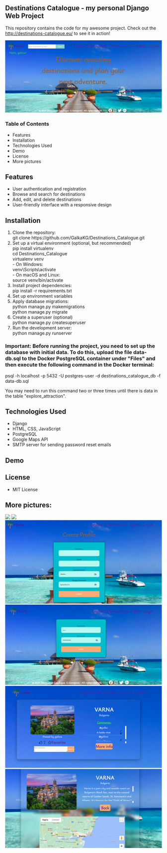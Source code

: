 ## Destinations Catalogue - my personal Django Web Project

This repository contains the code for my awesome project. Check out the http://destinations-catalogue.eu/ to see it in action!


<img src="https://github.com/GalkaKG/Destinations_Catalogue/blob/main/images_for_github/destinations_catalogue_home.png" alt="Project image" style="width: 700px"/>

<h3> Table of Contents </h3>
<ul>
  <li>Features</li>
  <li>Installation</li>
  <li>Technologies Used</li>
  <li>Demo</li>
  <li>License</li>
  <li>More pictures</li>
</ul>

<h2> Features </h2>
<ul>
  <li>User authentication and registration</li>
  <li>Browse and search for destinations</li>
  <li>Add, edit, and delete destinations</li>
  <li>User-friendly interface with a responsive design</li>
</ul>

<h2> Installation </h2>
<ol>
  <li>Clone the repository: <br/>git clone https://github.com/GalkaKG/Destinations_Catalogue.git </li>
  <li>Set up a virtual environment (optional, but recommended) <br/>pip install virtualenv<br/>cd Destinations_Catalogue<br/>virtualenv venv
  <br/>- On Windows:<br/>venv\Scripts\activate<br/>- On macOS and Linux:<br/>source venv/bin/activate
  <li>Install project dependencies: <br /> pip install -r requirements.txt
  </li>
  <li>Set up environment variables</li>
  <li> Apply database migrations: <br /> python manage.py makemigrations <br/ > python manage.py migrate
  </li>
  <li>Create a superuser (optional) <br /> python manage.py createsuperuser </li>
  <li>Run the development server: <br />python manage.py runserver</li>
</ol>
<h3><strong>Important:</strong> Before running the project, you need to set up the database with initial data. To do this, upload the file data-db.sql to the Docker PostgreSQL container under "Files" and then execute the following command in the Docker terminal:</h3>
    <p> psql -h localhost -p 5432 -U postgres-user -d destinations_catalogue_db -f data-db.sql</p>
<p>You may need to run this command two or three times until there is data in the table "explore_attraction".</p>

<h2> Technologies Used </h2>
<ul>
  <li>Django</li>
  <li>HTML, CSS, JavaScript</li>
  <li>PostgreSQL </li>
  <li>Google Maps API</li>
  <li>SMTP server for sending password reset emails</li>
</ul>

<h2> Demo </h2>

<h2> License </h2>
<ul>
  <li>MIT License</li>
</ul>

<h2> More pictures: </h2>
<img src="https://github.com/GalkaKG/Destinations_Catalogue/blob/main/images_for_github/localhost_8000_explore_.png" />
<img src="https://github.com/GalkaKG/Destinations_Catalogue/blob/main/images_for_github/localhost_8000_catalogue_.png" />
<img src="https://github.com/GalkaKG/Destinations_Catalogue/blob/main/images_for_github/Screenshot%202023-07-25%20085603.png" />
<img src="https://github.com/GalkaKG/Destinations_Catalogue/blob/main/images_for_github/Screenshot%202023-07-24%20191909.png" />
<img src="https://github.com/GalkaKG/Destinations_Catalogue/blob/main/images_for_github/Screenshot%202023-07-24%20191942.png" />
<img src="https://github.com/GalkaKG/Destinations_Catalogue/blob/main/images_for_github/Screenshot%202023-07-24%20192006.png" />

